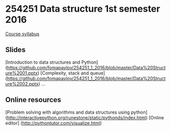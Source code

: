# 254251 Data structure 1st semester 2016 

[Course syllabus](https://github.com/fomapavlov/254251_1_2016/blob/master/syllabus_59_1_254251.pdf)

## Slides
[Introduction to data structures and Python] (https://github.com/fomapavlov/254251_1_2016/blob/master/Data%20Structure%2001.pptx)
[Complexity, stack and queue] (https://github.com/fomapavlov/254251_1_2016/blob/master/Data%20Structure%2002.pptx)
...

## Online resources
[Problem solving with algorithms and data structures using python] (http://interactivepython.org/runestone/static/pythonds/index.html)
[Online editor] (http://pythontutor.com/visualize.html)

